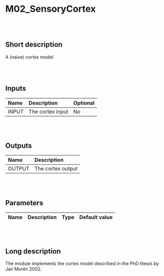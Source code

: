# M02_SensoryCortex


<br><br>
## Short description

A (naive) cortex model

<br><br>

## Inputs

|Name|Description|Optional|
|:----|:-----------|:-------|
|INPUT|The cortex input|No|

<br><br>

## Outputs

|Name|Description|
|:----|:-----------|
|OUTPUT|The cortex output|

<br><br>

## Parameters

|Name|Description|Type|Default value|
|:----|:-----------|:----|:-------------|

<br><br>
## Long description
The module implements the cortex model described in the PhD thesis by Jan Morén 2002.